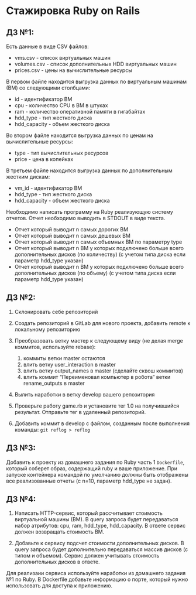 # Стажировка Ruby on Rails


## ДЗ №1: 

Есть данные в виде CSV файлов:


+ vms.csv - список виртуальных машин
+ volumes.csv - список дополнительных HDD виртуальных машин
+ prices.csv - цены на вычислительные ресурсы

В первом файле находится выгрузка данных по виртуальным машинам (ВМ) со следующими столбцами:

+ id - идентификатор ВМ
+ cpu - количество CPU в ВМ в штуках
+ ram - количество оперативной памяти в гигабайтах
+ hdd_type - тип жесткого диска
+ hdd_capacity - объем жесткого диска

Во втором файле находится выгрузка данных по ценам на вычислительные ресурсы:

+ type - тип вычислительных ресурсов
+ price - цена в копейках

В третьем файле находится выгрузка данных по дополнительным жестким дискам:

+ vm_id - идентификатор ВМ
+ hdd_type - тип жесткого диска
+ hdd_capacity - объем жесткого диска

Необходимо написать программу на Ruby реализующую систему отчетов. Отчет необходимо выводить в STDOUT в виде текста.

+ Отчет который выводит n самых дорогих ВМ
+ Отчет который выводит n самых дешевых ВМ
+ Отчет который выводит n самых объемных ВМ по параметру type
+ Отчет который выводит n ВМ у которых подключено больше всего дополнительных дисков (по количеству) (с учетом типа диска если параметр hdd_type указан)
+ Отчет который выводит n ВМ у которых подключено больше всего дополнительных дисков (по объему) (с учетом типа диска если параметр hdd_type указан)

## ДЗ №2:

1. Склонировать себе репозиторий
2. Создать репозиторий в GitLab для нового проекта, добавить remote к локальному репозиторию
3. Преобразовать ветку мастер к следующему виду (не делая merge коммитов, используйте rebase):
    1. коммиты ветки master остаются
    2. влить ветку user_interaction в master
    3.  влить ветку output_names в master (сделайте сквош коммитов)
    4.  влить коммит “Переименовал компьютер в робота” ветки rename_outputs в master

4. Вылить наработки в ветку develop вашего репозитория
5. Проверьте работу game.rb и установите тег 1.0 на получившийся результат. Отправьте тег в удаленный репозиторий.
6. Добавить коммит в develop с файлом, созданным после выполнения команды: `git reflog > reflog`

## ДЗ №3:

Добавить к проекту из домашнего задания по Ruby часть 1 `Doсkerfile`, который соберет образ, содержащий ruby и ваше приложение.
При запуске контейнера командой по умолчанию должны быть отображены все реализованные отчеты (с n=10, параметр hdd_type не задан).

## ДЗ №4:

1. Написать HTTP-сервис, который рассчитывает стоимость виртуальной машины (ВМ).
В query запроса будет передаваться набор атрибутов: cpu, ram, hdd_type, hdd_capacity.
В ответе сервис должен возвращать стоимость ВМ.


2. Добавьте к сервису подсчет стоимости дополнительных дисков.
В query запроса будет дополнительно передаваться массив дисков (с типом и объемом).
Сервис должен учитывать стоимость дополнительных дисков в ответе.

Для реализаии сервиса используйте наработки из домашнего задания №1 по Ruby.
В Dockerfile добавьте информацию о порте, который нужно использовать для доступа к приложению.
